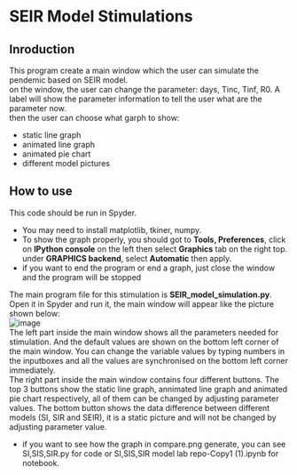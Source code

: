# SEIR Model Stimulations
## Inroduction
This program create a main window which the user can simulate the pendemic based on SEIR model.  
on the window, the user can change the parameter: days, Tinc, Tinf, R0. A label will show the parameter 
information to tell the user what are the parameter now.  
then the user can choose what garph to show:   
- static line graph  
- animated line graph  
- animated pie chart  
- different model pictures  
## How to use  
This code should be run in Spyder. 
- You may need to install matplotlib, tkiner, numpy. 
- To show the graph properly, you should got to __Tools, Preferences__, click on __IPython console__ on the left then select __Graphics__ tab on the right top. under __GRAPHICS backend__, select __Automatic__ then apply.
- if you want to end the program or end a graph, just close the window and the program will be stopped  
 
The main program file for this stimulation is __SEIR_model_simulation.py__. Open it in Spyder and run it, the main window will appear like the picture shown below:  
![image](https://user-images.githubusercontent.com/98830245/167046659-88e1c428-7c59-40e8-a0fe-d280709733e0.png)  
The left part inside the main window shows all the parameters needed for stimulation. And the default values are shown on the bottom left corner of the main window. You can change the variable values by typing numbers in the inputboxes and all the values are synchronised on the bottom left corner immediately.    
The right part inside the main window contains four different buttons. The top 3 buttons show the static line graph, annimated line graph and animated pie chart respectively, all of them can be changed by adjusting parameter values. The bottom button shows the data difference between different models (SI, SIR and SEIR), it is a static picture and will not be changed by adjusting parameter value.  

- if you want to see how the graph in compare.png generate, you can see SI,SIS,SIR.py for code or SI,SIS,SIR model lab repo-Copy1 (1).ipynb for notebook.
 
    
